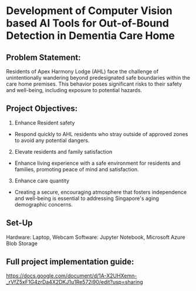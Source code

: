 # Development of Computer Vision based AI Tools for Out-of-Bound Detection in Dementia Care Home

## Problem Statement:
Residents of Apex Harmony Lodge (AHL) face the challenge of unintentionally wandering beyond predesignated safe boundaries within the care home premises. 
This behavior poses significant risks to their safety and well-being, including exposure to potential hazards.

## Project Objectives:
1. Enhance Resident safety
- Respond quickly to AHL residents who stray outside of approved zones to avoid any potential dangers.

2. Elevate residents and family satisfaction
- Enhance living experience with a safe environment for residents and families, promoting peace of mind and satisfaction.

3. Enhance care quantity
- Creating a secure, encouraging atmosphere that fosters independence and well-being is essential to addressing Singapore's aging demographic concerns.

## Set-Up
Hardware: Laptop, Webcam
Software: Jupyter Notebook, Microsoft Azure Blob Storage

## Full project implementation guide:
https://docs.google.com/document/d/1A-X2UHXemn-_rVfZ5xF1G4zrDa4X2DKJ1u1Re572i90/edit?usp=sharing








